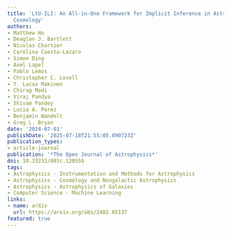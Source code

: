 ```yaml
---
title: 'LtU-ILI: An All-in-One Framework for Implicit Inference in Astrophysics and
  Cosmology'
authors:
- Matthew Ho
- Deaglan J. Bartlett
- Nicolas Chartier
- Carolina Cuesta-Lazaro
- Simon Ding
- Axel Lapel
- Pablo Lemos
- Christopher C. Lovell
- T. Lucas Makinen
- Chirag Modi
- Viraj Pandya
- Shivam Pandey
- Lucia A. Perez
- Benjamin Wandelt
- Greg L. Bryan
date: '2024-07-01'
publishDate: '2025-07-18T21:55:05.890723Z'
publication_types:
- article-journal
publication: '*The Open Journal of Astrophysics*'
doi: 10.33232/001c.120559
tags:
- Astrophysics - Instrumentation and Methods for Astrophysics
- Astrophysics - Cosmology and Nongalactic Astrophysics
- Astrophysics - Astrophysics of Galaxies
- Computer Science - Machine Learning
links:
- name: arXiv
  url: https://arxiv.org/abs/2402.05137
featured: true
---
```


